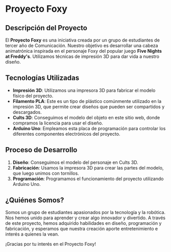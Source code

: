 # Proyecto Foxy

## Descripción del Proyecto

El **Proyecto Foxy** es una iniciativa creada por un grupo de estudiantes de tercer año de Comunicación. Nuestro objetivo es desarrollar una cabeza animatrónica inspirada en el personaje Foxy del popular juego **Five Nights at Freddy's**. Utilizamos técnicas de impresión 3D para dar vida a nuestro diseño.

## Tecnologías Utilizadas

- **Impresión 3D**: Utilizamos una impresora 3D para fabricar el modelo físico del proyecto.
- **Filamento PLA**: Este es un tipo de plástico comúnmente utilizado en la impresión 3D, que permite crear diseños que pueden ser compartidos y descargados.
- **Cults 3D**: Conseguimos el modelo del objeto en este sitio web, donde compramos la licencia para usar el diseño.
- **Arduino Uno**: Empleamos esta placa de programación para controlar los diferentes componentes electrónicos del proyecto.

## Proceso de Desarrollo

1. **Diseño**: Conseguimos el modelo del personaje en Cults 3D.
2. **Fabricación**: Usamos la impresora 3D para crear las partes del modelo, que luego unimos con tornillos.
3. **Programación**: Programamos el funcionamiento del proyecto utilizando Arduino Uno.

## ¿Quiénes Somos?

Somos un grupo de estudiantes apasionados por la tecnología y la robótica. Nos hemos unido para aprender y crear algo innovador y divertido. A través de este proyecto, hemos adquirido habilidades en diseño, programación y fabricación, y esperamos que nuestra creación aporte entretenimiento e interés a quienes la vean.


¡Gracias por tu interés en el Proyecto Foxy!
